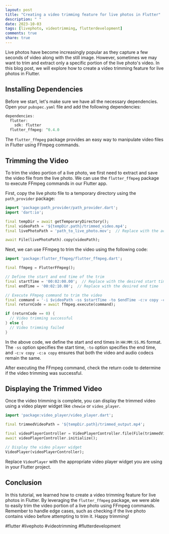 ```yaml
---
layout: post
title: "Creating a video trimming feature for live photos in Flutter"
description: " "
date: 2023-10-03
tags: [livephoto, videotrimming, flutterdevelopment]
comments: true
share: true
---
```


Live photos have become increasingly popular as they capture a few seconds of video along with the still image. However, sometimes we may want to trim and extract only a specific portion of the live photo's video. In this blog post, we will explore how to create a video trimming feature for live photos in Flutter.

## Installing Dependencies

Before we start, let's make sure we have all the necessary dependencies. Open your `pubspec.yaml` file and add the following dependencies:

```dart
dependencies:
  flutter:
    sdk: flutter
  flutter_ffmpeg: ^0.4.0
```

The `flutter_ffmpeg` package provides an easy way to manipulate video files in Flutter using FFmpeg commands.

## Trimming the Video

To trim the video portion of a live photo, we first need to extract and save the video file from the live photo. We can use the `flutter_ffmpeg` package to execute FFmpeg commands in our Flutter app.

First, copy the live photo file to a temporary directory using the `path_provider` package:

```dart
import 'package:path_provider/path_provider.dart';
import 'dart:io';

final tempDir = await getTemporaryDirectory();
final videoPath = '${tempDir.path}/trimmed_video.mp4';
final livePhotoPath = 'path_to_live_photo.mov';  // Replace with the actual live photo path

await File(livePhotoPath).copy(videoPath);
```

Next, we can use FFmpeg to trim the video using the following code:

```dart
import 'package:flutter_ffmpeg/flutter_ffmpeg.dart';

final ffmpeg = FlutterFFmpeg();

// Define the start and end time of the trim
final startTime = '00:02:00.00';  // Replace with the desired start time
final endTime = '00:02:10.00';  // Replace with the desired end time

// Execute FFmpeg command to trim the video
final command = '-i $videoPath -ss $startTime -to $endTime -c:v copy -c:a copy ${tempDir.path}/trimmed_output.mp4';
final returnCode = await ffmpeg.execute(command);

if (returnCode == 0) {
  // Video trimming successful
} else {
  // Video trimming failed
}
```

In the above code, we define the start and end times in `HH:MM:SS.MS` format. The `-ss` option specifies the start time, `-to` option specifies the end time, and `-c:v copy -c:a copy` ensures that both the video and audio codecs remain the same.

After executing the FFmpeg command, check the return code to determine if the video trimming was successful.

## Displaying the Trimmed Video

Once the video trimming is complete, you can display the trimmed video using a video player widget like `chewie` or `video_player`.

```dart
import 'package:video_player/video_player.dart';

final trimmedVideoPath = '${tempDir.path}/trimmed_output.mp4';

final videoPlayerController = VideoPlayerController.file(File(trimmedVideoPath));
await videoPlayerController.initialize();

// Display the video player widget
VideoPlayer(videoPlayerController);
```

Replace `VideoPlayer` with the appropriate video player widget you are using in your Flutter project.

## Conclusion

In this tutorial, we learned how to create a video trimming feature for live photos in Flutter. By leveraging the `flutter_ffmpeg` package, we were able to easily trim the video portion of a live photo using FFmpeg commands. Remember to handle edge cases, such as checking if the live photo contains video before attempting to trim it. Happy trimming!

#flutter #livephoto #videotrimming #flutterdevelopment